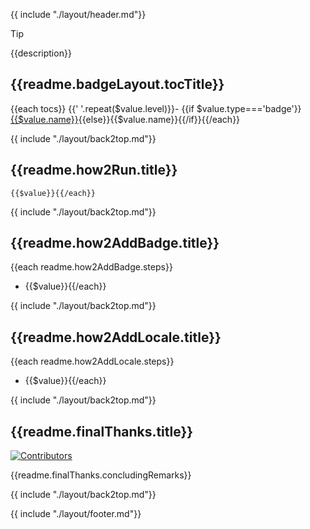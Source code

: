 {{ include "./layout/header.md"}}

> [!Tip]
> {{description}}

## {{readme.badgeLayout.tocTitle}}

{{each tocs}}
{{'  '.repeat($value.level)}}- {{if $value.type==='badge'}}[{{$value.name}}]({{$value.href}}){{else}}{{$value.name}}{{/if}}{{/each}}

{{ include "./layout/back2top.md"}}

## {{readme.how2Run.title}}

```shell{{each readme.how2Run.steps}}
{{$value}}{{/each}}
```

{{ include "./layout/back2top.md"}}

## {{readme.how2AddBadge.title}}

{{each readme.how2AddBadge.steps}}
+ {{$value}}{{/each}}

{{ include "./layout/back2top.md"}}

## {{readme.how2AddLocale.title}}

{{each readme.how2AddLocale.steps}}
+ {{$value}}{{/each}}

{{ include "./layout/back2top.md"}}

## {{readme.finalThanks.title}}

[![Contributors](https://contrib.rocks/image?repo=xiaohuohumax/badge-collection)](https://github.com/xiaohuohumax/badge-collection/contributors)

{{readme.finalThanks.concludingRemarks}}

{{ include "./layout/back2top.md"}}

{{ include "./layout/footer.md"}}